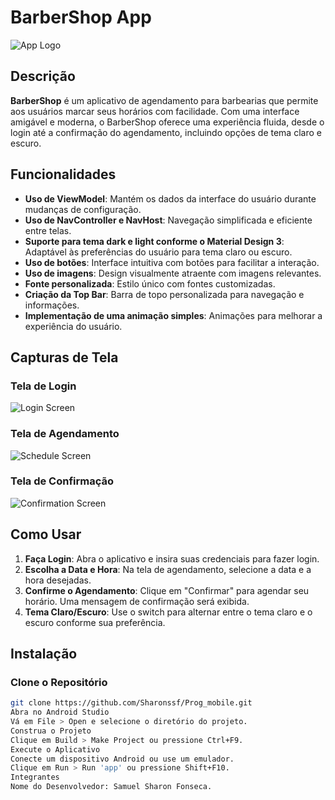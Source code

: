 # BarberShop App

![App Logo](link-para-o-logo-aqui)

## Descrição

**BarberShop** é um aplicativo de agendamento para barbearias que permite aos usuários marcar seus horários com facilidade. Com uma interface amigável e moderna, o BarberShop oferece uma experiência fluida, desde o login até a confirmação do agendamento, incluindo opções de tema claro e escuro.

## Funcionalidades

- **Uso de ViewModel**: Mantém os dados da interface do usuário durante mudanças de configuração.
- **Uso de NavController e NavHost**: Navegação simplificada e eficiente entre telas.
- **Suporte para tema dark e light conforme o Material Design 3**: Adaptável às preferências do usuário para tema claro ou escuro.
- **Uso de botões**: Interface intuitiva com botões para facilitar a interação.
- **Uso de imagens**: Design visualmente atraente com imagens relevantes.
- **Fonte personalizada**: Estilo único com fontes customizadas.
- **Criação da Top Bar**: Barra de topo personalizada para navegação e informações.
- **Implementação de uma animação simples**: Animações para melhorar a experiência do usuário.

## Capturas de Tela

### Tela de Login
![Login Screen](link-para-imagem-login)

### Tela de Agendamento
![Schedule Screen](link-para-imagem-agendamento)

### Tela de Confirmação
![Confirmation Screen](link-para-imagem-confirmacao)

## Como Usar

1. **Faça Login**: Abra o aplicativo e insira suas credenciais para fazer login.
2. **Escolha a Data e Hora**: Na tela de agendamento, selecione a data e a hora desejadas.
3. **Confirme o Agendamento**: Clique em "Confirmar" para agendar seu horário. Uma mensagem de confirmação será exibida.
4. **Tema Claro/Escuro**: Use o switch para alternar entre o tema claro e o escuro conforme sua preferência.

## Instalação

### Clone o Repositório

```bash
git clone https://github.com/Sharonssf/Prog_mobile.git
Abra no Android Studio
Vá em File > Open e selecione o diretório do projeto.
Construa o Projeto
Clique em Build > Make Project ou pressione Ctrl+F9.
Execute o Aplicativo
Conecte um dispositivo Android ou use um emulador.
Clique em Run > Run 'app' ou pressione Shift+F10.
Integrantes
Nome do Desenvolvedor: Samuel Sharon Fonseca.
